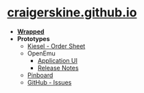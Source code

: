 # [craigerskine.github.io](https://craigerskine.github.io)

* [**Wrapped**](https://craigerskine.github.io/prototypes/)
* **Prototypes**
  * [Kiesel - Order Sheet](https://craigerskine.github.io/prototypes/kiesel/order-sheet/)
  * OpenEmu
    * [Application UI](https://craigerskine.github.io/prototypes/openemu/ui/)
    * [Release Notes](https://craigerskine.github.io/prototypes/openemu/release-notes/)
  * [Pinboard](https://craigerskine.github.io/prototypes/pinboard/)
  * [GitHub - Issues](https://craigerskine.github.io/prototypes/github/issues/)
